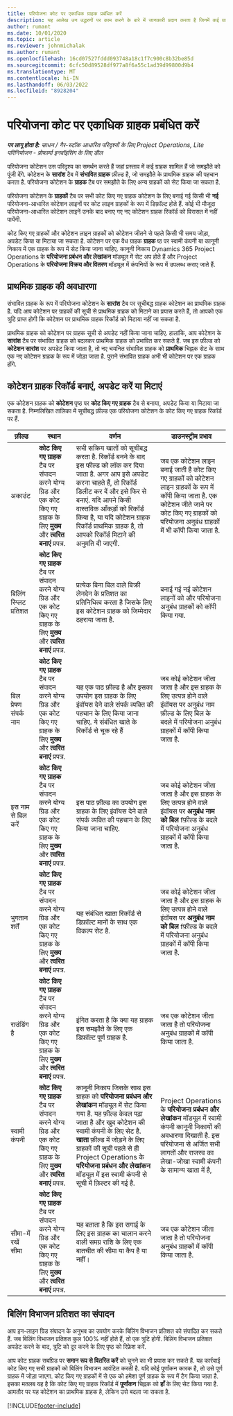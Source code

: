 ```yaml
---
title: परियोजना कोट पर एकाधिक ग्राहक प्रबंधित करें
description: यह आलेख उन उद्धरणों पर काम करने के बारे में जानकारी प्रदान करता है जिनमें कई ग्राहक शामिल होते हैं जो परियोजना को निधि देंगे।
author: rumant
ms.date: 10/01/2020
ms.topic: article
ms.reviewer: johnmichalak
ms.author: rumant
ms.openlocfilehash: 16cd07527fddd093748a18c1f7c900c8b32be85d
ms.sourcegitcommit: 6cfc50d89528df977a8f6a55c1ad39d99800d9b4
ms.translationtype: MT
ms.contentlocale: hi-IN
ms.lasthandoff: 06/03/2022
ms.locfileid: "8928204"
---
```

# <a name="manage-multiple-customers-on-a-project-quote"></a>परियोजना कोट पर एकाधिक ग्राहक प्रबंधित करें

_**पर लागू होता है:** साधन / गैर-स्टॉक आधारित परिदृश्यों के लिए Project Operations, Lite परिनियोजन - प्रोफार्मा इनवॉइसिंग के लिए डील_

परियोजना कोटेशन उस परिदृश्य का समर्थन करते हैं जहां प्रस्ताव में कई ग्राहक शामिल हैं जो समझौते को पूंजी देंगे. कोटेशन के **सारांश** टैब में **संभावित ग्राहक** फ़ील्ड है, जो समझौते के प्राथमिक ग्राहक की पहचान करता है. परियोजना कोटेशन के **ग्राहक** टैब पर समझौते के लिए अन्य ग्राहकों को सेट किया जा सकता है.

परियोजना कोटेशन के **ग्राहकों** टैब पर सभी कोट किए गए ग्राहक कोटेशन के लिए बनाई गई किसी भी **नई** परियोजना-आधारित कोटेशन लाइनों पर कोट लाइन ग्राहकों के रूप में डिफ़ॉल्ट होते हैं. कोई भी मौजूदा परियोजना-आधारित कोटेशन लाइनें उनके बाद बनाए गए नए कोटेशन ग्राहक रिकॉर्ड को विरासत में नहीं पायेंगी.

कोट किए गए ग्राहकों और कोटेशन लाइन ग्राहकों को कोटेशन जीतने से पहले किसी भी समय जोड़ा, अपडेट किया या मिटाया जा सकता है. कोटेशन पर एक वैध ग्राहक **ग्राहक** ष्ठ पर स्वामी कंपनी या कानूनी निकाय में एक ग्राहक के रूप में सेट किया जाना चाहिए. कानूनी निकाय Dynamics 365 Project Operations के **परियोजना प्रबंधन और लेखांकन** मॉड्यूल में सेट अप होते हैं और Project Operations के **परियोजना विक्रय और वितरण** मॉड्यूल में कंपनियों के रूप में उपलब्ध कराए जाते हैं.

## <a name="concept-of-a-primary-customer"></a>प्राथमिक ग्राहक की अवधारणा

संभावित ग्राहक के रूप में परियोजना कोटेशन के **सारांश** टैब पर सूचीबद्ध ग्राहक कोटेशन का प्राथमिक ग्राहक है. यदि आप कोटेशन पर ग्राहकों की सूची से प्राथमिक ग्राहक को मिटाने का प्रयास करते हैं, तो आपको एक त्रुटि प्राप्त होगी कि कोटेशन पर प्राथमिक ग्राहक रिकॉर्ड को मिटाया नहीं जा सकता है.

प्राथमिक ग्राहक को कोटेशन पर ग्राहक सूची से अपडेट नहीं किया जाना चाहिए. हालांकि, आप कोटेशन के **सारांश** टैब पर संभावित ग्राहक को बदलकर प्राथमिक ग्राहक को प्रभावित कर सकते हैं. जब इस फ़ील्ड को **कोटेशन सारांश** पर अपडेट किया जाता है, तो नए चयनित संभावित ग्राहक को **प्राथमिक** चिह्नक सेट के साथ एक नए कोटेशन ग्राहक के रूप में जोड़ा जाता है. पुराने संभावित ग्राहक अभी भी कोटेशन पर एक ग्राहक होंगे.

## <a name="create-update-or-delete-a-quote-customer-record"></a>कोटेशन ग्राहक रिकॉर्ड बनाएं, अपडेट करें या मिटाएं

एक कोटेशन ग्राहक को **कोटेशन** पृष्ठ पर **कोट किए गए ग्राहक** टैब से बनाया, अपडेट किया या मिटाया जा सकता है. निम्नलिखित तालिका में सूचीबद्ध फ़ील्ड एक परियोजना कोटेशन के कोट किए गए ग्राहक रिकॉर्ड पर हैं.

| **फ़ील्ड** | **स्थान** | **वर्णन** | **डाउनस्ट्रीम प्रभाव** |
| --- | --- | --- | --- |
| अकाउंट | **कोट किए गए ग्राहक** टैब पर संपादन करने योग्य ग्रिड और एक कोट किए गए ग्राहक के लिए **मुख्य** और **त्वरित बनाएं** प्रपत्र. | सभी सक्रिय खातों को सूचीबद्ध करता है. रिकॉर्ड बनने के बाद इस फील्ड को लॉक कर दिया जाता है. अगर आप इसे अपडेट करना चाहते हैं, तो रिकॉर्ड डिलीट कर दें और इसे फिर से बनाएं. यदि आपने किसी वास्तविक आँकड़ों को रिकॉर्ड किया है, या यदि कोटेशन ग्राहक रिकॉर्ड प्राथमिक ग्राहक है, तो आपको रिकॉर्ड मिटाने की अनुमति दी जाएगी. | जब एक कोटेशन लाइन बनाई जाती है कोट किए गए ग्राहकों को कोटेशन लाइन ग्राहकों के रूप में कॉपी किया जाता है. एक कोटेशन जीते जाने पर कोट किए गए ग्राहकों को परियोजना अनुबंध ग्राहकों में भी कॉपी किया जाता है. |
| बिलिंग स्प्लिट प्रतिशत | **कोट किए गए ग्राहक** टैब पर संपादन करने योग्य ग्रिड और एक कोट किए गए ग्राहक के लिए **मुख्य** और **त्वरित बनाएं** प्रपत्र. | प्रत्येक बिना बिल वाले बिक्री लेनदेन के प्रतिशत का प्रतिनिधित्व करता है जिसके लिए इस कोटेशन ग्राहक को जिम्मेदार ठहराया जाता है. | बनाई गई नई कोटेशन लाइनों को और परियोजना अनुबंध ग्राहकों को कॉपी किया गया. |
| बिल प्रेषण संपर्क नाम | **कोट किए गए ग्राहक** टैब पर संपादन करने योग्य ग्रिड और एक कोट किए गए ग्राहक के लिए **मुख्य** और **त्वरित बनाएं** प्रपत्र. | यह एक पाठ फ़ील्ड है और इसका उपयोग इस ग्राहक के लिए इंवॉयस देने वाले संपर्क व्यक्ति की पहचान के लिए किया जाना चाहिए. ये संबंधित खाते के रिकॉर्ड से चूक रहे हैं | जब कोई कोटेशन जीता जाता है और इस ग्राहक के लिए उत्पन्न होने वाले इंवॉयस पर अनुबंध नाम फ़ील्ड के लिए बिल के बदले में परियोजना अनुबंध ग्राहकों में कॉपी किया जाता है. |
| इस नाम से बिल करें | **कोट किए गए ग्राहक** टैब पर संपादन करने योग्य ग्रिड और एक कोट किए गए ग्राहक के लिए **मुख्य** और **त्वरित बनाएं** प्रपत्र. | इस पाठ फ़ील्ड का उपयोग इस ग्राहक के लिए इंवॉयस देने वाले संपर्क व्यक्ति की पहचान के लिए किया जाना चाहिए. | जब कोई कोटेशन जीता जाता है और इस ग्राहक के लिए उत्पन्न होने वाले इंवॉयस पर **अनुबंध नाम को बिल** fफ़ील्ड के बदले में परियोजना अनुबंध ग्राहकों में कॉपी किया जाता है. |
| भुगतान शर्तें | **कोट किए गए ग्राहक** टैब पर संपादन करने योग्य ग्रिड और एक कोट किए गए ग्राहक के लिए **मुख्य** और **त्वरित बनाएं** प्रपत्र. | यह संबंधित खाता रिकॉर्ड से डिफ़ॉल्ट मानों के साथ एक विकल्प सेट है. | जब कोई कोटेशन जीता जाता है और इस ग्राहक के लिए उत्पन्न होने वाले इंवॉयस पर **अनुबंध नाम को बिल** fफ़ील्ड के बदले में परियोजना अनुबंध ग्राहकों में कॉपी किया जाता है. |
| राउंडिंग है | **कोट किए गए ग्राहक** टैब पर संपादन करने योग्य ग्रिड और एक कोट किए गए ग्राहक के लिए **मुख्य** और **त्वरित बनाएं** प्रपत्र. | इंगित करता है कि क्या यह ग्राहक इस समझौते के लिए एक डिफ़ॉल्ट पूर्ण ग्राहक है. | जब एक कोटेशन जीता जाता है तो परियोजना अनुबंध ग्राहकों में कॉपी किया जाता है. |
| स्वामी कंपनी | **कोट किए गए ग्राहक** टैब पर संपादन करने योग्य ग्रिड और एक कोट किए गए ग्राहक के लिए **मुख्य** और **त्वरित बनाएं** प्रपत्र. | कानूनी निकाय जिसके साथ इस ग्राहक को **परियोजना प्रबंधन और लेखांकन** मॉड्यूल में सेट किया गया है. यह फ़ील्ड केवल पढ़ा जाता है और खुद कोटेशन की स्वामी कंपनी के लिए सेट है. **खाता** फ़ील्ड में जोड़ने के लिए ग्राहकों की सूची पहले से ही Project Operations के **परियोजना प्रबंधन और लेखांकन** मॉड्यूल में इस स्वामी कंपनी से सूची में फ़िल्टर की गई है. | Project Operations के **परियोजना प्रबंधन और लेखांकन** मॉड्यूल में स्वामी कंपनी कानूनी निकायों की अवधारणा दिखाती है. इस परियोजना से अर्जित सभी लागतों और राजस्व का लेखा-जोखा स्वामी कंपनी के सामान्य खाता में है, |
| सीमा-में रखें सीमा | **कोट किए गए ग्राहक** टैब पर संपादन करने योग्य ग्रिड और एक कोट किए गए ग्राहक के लिए **मुख्य** और **त्वरित बनाएं** प्रपत्र. | यह बताता है कि इस सगाई के लिए इस ग्राहक का चालान करने वाली समग्र राशि के लिए एक बातचीत की सीमा या कैप है या नहीं। | जब एक कोटेशन जीता जाता है तो परियोजना अनुबंध ग्राहकों में कॉपी किया जाता है. |

## <a name="editing-billing-split-percentages"></a>बिलिंग विभाजन प्रतिशत का संपादन

आप इन-लाइन ग्रिड संपादन के अनुभव का उपयोग करके बिलिंग विभाजन प्रतिशत को संपादित कर सकते हैं. जब बिलिंग विभाजन प्रतिशत कुल 100% नहीं होते हैं, तो एक त्रुटि होगी. बिलिंग विभाजन प्रतिशत अपडेट करने के बाद, त्रुटि को दूर करने के लिए पृष्ठ को रिफ़्रेश करें.

आप कोट ग्राहक सबग्रिड पर **समान रूप से वितरित करें** को चुनने का भी प्रयास कर सकते हैं. यह कार्रवाई कोट किए गए सभी ग्राहकों को बिलिंग विभाजन आवंटित करती है. यदि कोई पूर्णांकन कारक है, तो उसे पूर्ण ग्राहक में जोड़ा जाएगा. कोट किए गए ग्राहकों में से एक को हमेशा पूर्ण ग्राहक के रूप में टैग किया जाता है. इसका मतलब यह है कि कोट किए गए ग्राहक रिकॉर्ड में **पूर्णांकन** चिह्नक को **हाँ** के लिए सेट किया गया है. आमतौर पर यह कोटेशन का प्राथमिक ग्राहक है, लेकिन उसे बदला जा सकता है.


[!INCLUDE[footer-include](../includes/footer-banner.md)]